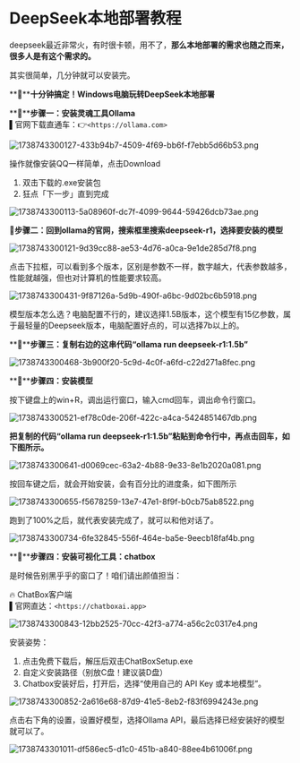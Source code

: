 # DeepSeek本地部署教程

deepseek最近非常火，有时很卡顿，用不了，**那么本地部署的需求也随之而来，很多人是有这个需求的。**

其实很简单，几分钟就可以安装完。

**🚀****十分钟搞定！Windows电脑玩转DeepSeek本地部署**

**🌈****步骤一：安装灵魂工具Ollama**  
▌官网下载直通车：👉` <https://ollama.com> `

![1738743300127-433b94b7-4509-4f69-bb6f-f7ebb5d66b53.png](./img/j7bFAx6rfeXrZshZ/1738743300127-433b94b7-4509-4f69-bb6f-f7ebb5d66b53-584004.png)

操作就像安装QQ一样简单，点击Download

1. 双击下载的.exe安装包
2. 狂点「下一步」直到完成

![1738743300113-5a08960f-dc7f-4099-9644-59426dcb73ae.png](./img/j7bFAx6rfeXrZshZ/1738743300113-5a08960f-dc7f-4099-9644-59426dcb73ae-051170.png)

🌈**步骤二：回到ollama的官网，搜索框里搜索deepseek-r1，选择要安装的模型**

![1738743300121-9d39cc88-ae53-4d76-a0ca-9e1de285d7f8.png](./img/j7bFAx6rfeXrZshZ/1738743300121-9d39cc88-ae53-4d76-a0ca-9e1de285d7f8-229536.png)  

点击下拉框，可以看到多个版本，区别是参数不一样，数字越大，代表参数越多，性能就越强，但也对计算机的性能要求较高。

![1738743300431-9f87126a-5d9b-490f-a6bc-9d02bc6b5918.png](./img/j7bFAx6rfeXrZshZ/1738743300431-9f87126a-5d9b-490f-a6bc-9d02bc6b5918-702783.png)

模型版本怎么选？电脑配置不行的，建议选择1.5B版本，这个模型有15亿参数，属于最轻量的Deepseek版本，电脑配置好点的，可以选择7b以上的。

**🌈****步骤三：复制右边的这串代码“ollama run deepseek-r1:1.5b”**

![1738743300468-3b900f20-5c9d-4c0f-a6fd-c22d271a8fec.png](./img/j7bFAx6rfeXrZshZ/1738743300468-3b900f20-5c9d-4c0f-a6fd-c22d271a8fec-984726.png)

**🌈****步骤四：安装模型**

按下键盘上的win+R，调出运行窗口，输入cmd回车，调出命令行窗口。

![1738743300521-ef78c0de-206f-422c-a4ca-5424851467db.png](./img/j7bFAx6rfeXrZshZ/1738743300521-ef78c0de-206f-422c-a4ca-5424851467db-671324.png)  

**把复制的代码“ollama run deepseek-r1:1.5b”粘贴到命令行中，再点击回车，如下图所示。**

![1738743300641-d0069cec-63a2-4b88-9e33-8e1b2020a081.png](./img/j7bFAx6rfeXrZshZ/1738743300641-d0069cec-63a2-4b88-9e33-8e1b2020a081-195038.png)

按回车键之后，就会开始安装，会有百分比的进度条，如下图所示

![1738743300655-f5678259-13e7-47e1-8f9f-b0cb75ab8522.png](./img/j7bFAx6rfeXrZshZ/1738743300655-f5678259-13e7-47e1-8f9f-b0cb75ab8522-650927.png)

跑到了100%之后，就代表安装完成了，就可以和他对话了。

![1738743300734-6fe32845-556f-464e-ba5e-9eecb18faf4b.png](./img/j7bFAx6rfeXrZshZ/1738743300734-6fe32845-556f-464e-ba5e-9eecb18faf4b-152476.png)

**🌈****步骤四：安装可视化工具：chatbox**

是时候告别黑乎乎的窗口了！咱们请出颜值担当：

🔥 ChatBox客户端  
▌官网直达：`<https://chatboxai.app>`

![1738743300843-12bb2525-70cc-42f3-a774-a56c2c0317e4.png](./img/j7bFAx6rfeXrZshZ/1738743300843-12bb2525-70cc-42f3-a774-a56c2c0317e4-997074.png)

安装姿势：

1. 点击免费下载后，解压后双击ChatBoxSetup.exe
2. 自定义安装路径（别放C盘！建议装D盘）
3. Chatbox安装好后，打开后，选择“使用自己的 API Key 或本地模型”。

![1738743300852-2a616e68-87d9-41e5-8eb2-f83f6994243e.png](./img/j7bFAx6rfeXrZshZ/1738743300852-2a616e68-87d9-41e5-8eb2-f83f6994243e-320333.png)

点击右下角的设置，设置好模型，选择Ollama API，最后选择已经安装好的模型就可以了。

![1738743301011-df586ec5-d1c0-451b-a840-88ee4b61006f.png](./img/j7bFAx6rfeXrZshZ/1738743301011-df586ec5-d1c0-451b-a840-88ee4b61006f-784884.png)

